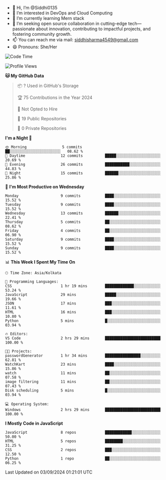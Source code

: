 - 👋 Hi, I’m @Siddhi0135
- 👀 I’m interested in DevOps and Cloud Computing
- 🌱 I’m currently learning Mern stack
- 💞️ I’m seeking open source collaboration in cutting-edge
     tech—passionate about innovation, contributing to impactful projects,
     and fostering community growth.
- 📫 You can reach me via mail: siddhisharma4549@gmail.com
- 😄 Pronouns: She/Her


<!--START_SECTION:waka-->
![Code Time](http://img.shields.io/badge/Code%20Time-11%20hrs-blue)

![Profile Views](http://img.shields.io/badge/Profile%20Views-104-blue)

**🐱 My GitHub Data** 

> 📦 ? Used in GitHub's Storage 
 > 
> 🏆 75 Contributions in the Year 2024
 > 
> 🚫 Not Opted to Hire
 > 
> 📜 19 Public Repositories 
 > 
> 🔑 0 Private Repositories 
 > 
**I'm a Night 🦉** 

```text
🌞 Morning                5 commits           ██░░░░░░░░░░░░░░░░░░░░░░░   08.62 % 
🌆 Daytime                12 commits          █████░░░░░░░░░░░░░░░░░░░░   20.69 % 
🌃 Evening                26 commits          ███████████░░░░░░░░░░░░░░   44.83 % 
🌙 Night                  15 commits          ██████░░░░░░░░░░░░░░░░░░░   25.86 % 
```
📅 **I'm Most Productive on Wednesday** 

```text
Monday                   9 commits           ████░░░░░░░░░░░░░░░░░░░░░   15.52 % 
Tuesday                  9 commits           ████░░░░░░░░░░░░░░░░░░░░░   15.52 % 
Wednesday                13 commits          ██████░░░░░░░░░░░░░░░░░░░   22.41 % 
Thursday                 5 commits           ██░░░░░░░░░░░░░░░░░░░░░░░   08.62 % 
Friday                   4 commits           ██░░░░░░░░░░░░░░░░░░░░░░░   06.90 % 
Saturday                 9 commits           ████░░░░░░░░░░░░░░░░░░░░░   15.52 % 
Sunday                   9 commits           ████░░░░░░░░░░░░░░░░░░░░░   15.52 % 
```


📊 **This Week I Spent My Time On** 

```text
🕑︎ Time Zone: Asia/Kolkata

💬 Programming Languages: 
CSS                      1 hr 19 mins        █████████████░░░░░░░░░░░░   53.24 % 
JavaScript               29 mins             █████░░░░░░░░░░░░░░░░░░░░   19.66 % 
JSON                     17 mins             ███░░░░░░░░░░░░░░░░░░░░░░   11.61 % 
HTML                     16 mins             ███░░░░░░░░░░░░░░░░░░░░░░   10.80 % 
Python                   5 mins              █░░░░░░░░░░░░░░░░░░░░░░░░   03.94 % 

🔥 Editors: 
VS Code                  2 hrs 29 mins       █████████████████████████   100.00 % 

🐱‍💻 Projects: 
passwordGenerator        1 hr 34 mins        ████████████████░░░░░░░░░   62.81 % 
WatchKart                23 mins             ████░░░░░░░░░░░░░░░░░░░░░   15.86 % 
watch                    11 mins             ██░░░░░░░░░░░░░░░░░░░░░░░   07.58 % 
image filtering          11 mins             ██░░░░░░░░░░░░░░░░░░░░░░░   07.43 % 
Disk scheduling          5 mins              █░░░░░░░░░░░░░░░░░░░░░░░░   03.94 % 

💻 Operating System: 
Windows                  2 hrs 29 mins       █████████████████████████   100.00 % 
```

**I Mostly Code in JavaScript** 

```text
JavaScript               8 repos             ████████████░░░░░░░░░░░░░   50.00 % 
HTML                     5 repos             ████████░░░░░░░░░░░░░░░░░   31.25 % 
CSS                      2 repos             ███░░░░░░░░░░░░░░░░░░░░░░   12.50 % 
Python                   1 repo              ██░░░░░░░░░░░░░░░░░░░░░░░   06.25 % 
```




 Last Updated on 03/09/2024 01:21:01 UTC
<!--END_SECTION:waka-->

<!---
Siddhi0135/Siddhi0135 is a ✨ special ✨ repository because its `README.md` (this file) appears on your GitHub profile.
You can click the Preview link to take a look at your changes.
--->
